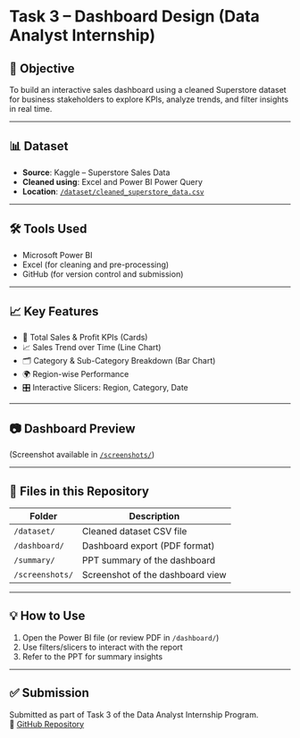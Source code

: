 # Task 3 – Dashboard Design (Data Analyst Internship)

## 📌 Objective
To build an interactive sales dashboard using a cleaned Superstore dataset for business stakeholders to explore KPIs, analyze trends, and filter insights in real time.

---

## 📊 Dataset
- **Source**: Kaggle – Superstore Sales Data
- **Cleaned using**: Excel and Power BI Power Query
- **Location**: [`/dataset/cleaned_superstore_data.csv`](dataset/cleaned_superstore_data.csv)

---

## 🛠 Tools Used
- Microsoft Power BI
- Excel (for cleaning and pre-processing)
- GitHub (for version control and submission)

---

## 📈 Key Features
- 📌 Total Sales & Profit KPIs (Cards)
- 📈 Sales Trend over Time (Line Chart)
- 🗂 Category & Sub-Category Breakdown (Bar Chart)
- 🌍 Region-wise Performance
- 🎛 Interactive Slicers: Region, Category, Date

---

## 📷 Dashboard Preview
(Screenshot available in [`/screenshots/`](screenshots/))

---

## 🎁 Files in this Repository

| Folder         | Description                          |
|----------------|--------------------------------------|
| `/dataset/`    | Cleaned dataset CSV file             |
| `/dashboard/`  | Dashboard export (PDF format)        |
| `/summary/`    | PPT summary of the dashboard         |
| `/screenshots/`| Screenshot of the dashboard view     |

---

## 💡 How to Use
1. Open the Power BI file (or review PDF in `/dashboard/`)
2. Use filters/slicers to interact with the report
3. Refer to the PPT for summary insights

---

## ✅ Submission
Submitted as part of Task 3 of the Data Analyst Internship Program.  
🔗 [GitHub Repository](https://github.com/vemuri11/Task-3-Dashboard)

